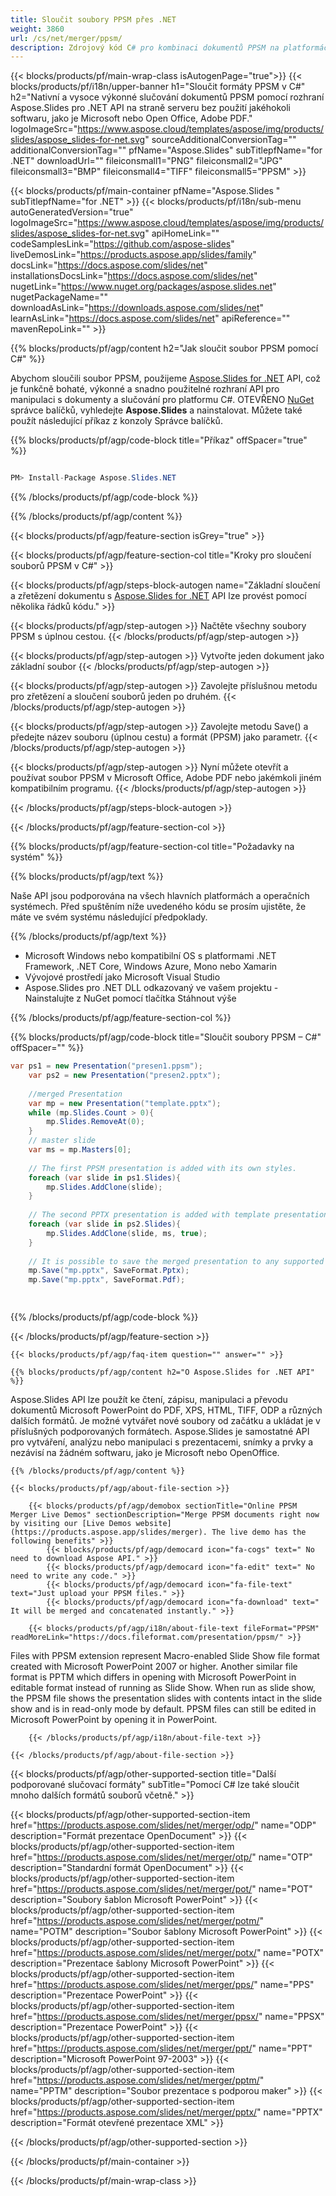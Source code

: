 ```yaml
---
title: Sloučit soubory PPSM přes .NET
weight: 3860
url: /cs/net/merger/ppsm/ 
description: Zdrojový kód C# pro kombinaci dokumentů PPSM na platformách .NET Framework, .NET Core, Windows Azure, Mono nebo Xamarin.
---
```


{{< blocks/products/pf/main-wrap-class isAutogenPage="true">}}
{{< blocks/products/pf/i18n/upper-banner h1="Sloučit formáty PPSM v C#" h2="Nativní a vysoce výkonné slučování dokumentů PPSM pomocí rozhraní Aspose.Slides pro .NET API na straně serveru bez použití jakéhokoli softwaru, jako je Microsoft nebo Open Office, Adobe PDF." logoImageSrc="https://www.aspose.cloud/templates/aspose/img/products/slides/aspose_slides-for-net.svg" sourceAdditionalConversionTag="" additionalConversionTag="" pfName="Aspose.Slides" subTitlepfName="for .NET" downloadUrl="" fileiconsmall1="PNG" fileiconsmall2="JPG" fileiconsmall3="BMP" fileiconsmall4="TIFF" fileiconsmall5="PPSM" >}}

{{< blocks/products/pf/main-container pfName="Aspose.Slides " subTitlepfName="for .NET" >}}
{{< blocks/products/pf/i18n/sub-menu autoGeneratedVersion="true" logoImageSrc="https://www.aspose.cloud/templates/aspose/img/products/slides/aspose_slides-for-net.svg" apiHomeLink="" codeSamplesLink="https://github.com/aspose-slides" liveDemosLink="https://products.aspose.app/slides/family" docsLink="https://docs.aspose.com/slides/net" installationsDocsLink="https://docs.aspose.com/slides/net" nugetLink="https://www.nuget.org/packages/aspose.slides.net" nugetPackageName="" downloadAsLink="https://downloads.aspose.com/slides/net" learnAsLink="https://docs.aspose.com/slides/net" apiReference="" mavenRepoLink="" >}}

{{% blocks/products/pf/agp/content h2="Jak sloučit soubor PPSM pomocí C#" %}}

 Abychom sloučili soubor PPSM, použijeme
 [Aspose.Slides for .NET](https://products.aspose.com/slides/net)
 API, což je funkčně bohaté, výkonné a snadno použitelné rozhraní API pro manipulaci s dokumenty a slučování pro platformu C#. OTEVŘENO
 [NuGet](https://www.nuget.org/packages/aspose.slides.net)
 správce balíčků, vyhledejte
 **Aspose.Slides**
 a nainstalovat. Můžete také použít následující příkaz z konzoly Správce balíčků.

{{% blocks/products/pf/agp/code-block title="Příkaz" offSpacer="true" %}}

```cs

PM> Install-Package Aspose.Slides.NET

```

{{% /blocks/products/pf/agp/code-block %}}

{{% /blocks/products/pf/agp/content %}}

{{< blocks/products/pf/agp/feature-section isGrey="true" >}}


{{< blocks/products/pf/agp/feature-section-col title="Kroky pro sloučení souborů PPSM v C#" >}}

{{< blocks/products/pf/agp/steps-block-autogen name="Základní sloučení a zřetězení dokumentu s [Aspose.Slides for .NET](https://products.aspose.com/slides/net) API lze provést pomocí několika řádků kódu." >}}

{{< blocks/products/pf/agp/step-autogen >}}
Načtěte všechny soubory PPSM s úplnou cestou.
{{< /blocks/products/pf/agp/step-autogen >}}

{{< blocks/products/pf/agp/step-autogen >}}
Vytvořte jeden dokument jako základní soubor
{{< /blocks/products/pf/agp/step-autogen >}}

{{< blocks/products/pf/agp/step-autogen >}}
Zavolejte příslušnou metodu pro zřetězení a sloučení souborů jeden po druhém.
{{< /blocks/products/pf/agp/step-autogen >}}

{{< blocks/products/pf/agp/step-autogen >}}
Zavolejte metodu Save() a předejte název souboru (úplnou cestu) a formát (PPSM) jako parametr.
{{< /blocks/products/pf/agp/step-autogen >}}

{{< blocks/products/pf/agp/step-autogen >}}
Nyní můžete otevřít a používat soubor PPSM v Microsoft Office, Adobe PDF nebo jakémkoli jiném kompatibilním programu.
{{< /blocks/products/pf/agp/step-autogen >}}

{{< /blocks/products/pf/agp/steps-block-autogen >}}

{{< /blocks/products/pf/agp/feature-section-col >}}

{{% blocks/products/pf/agp/feature-section-col title="Požadavky na systém" %}}

{{% blocks/products/pf/agp/text %}}

 Naše API jsou podporována na všech hlavních platformách a operačních systémech. Před spuštěním níže uvedeného kódu se prosím ujistěte, že máte ve svém systému následující předpoklady.

{{% /blocks/products/pf/agp/text %}}

- Microsoft Windows nebo kompatibilní OS s platformami .NET Framework, .NET Core, Windows Azure, Mono nebo Xamarin
- Vývojové prostředí jako Microsoft Visual Studio
- Aspose.Slides pro .NET DLL odkazovaný ve vašem projektu - Nainstalujte z NuGet pomocí tlačítka Stáhnout výše

{{% /blocks/products/pf/agp/feature-section-col %}}

{{% blocks/products/pf/agp/code-block title="Sloučit soubory PPSM – C#" offSpacer="" %}}

```cs
var ps1 = new Presentation("presen1.ppsm");
    var ps2 = new Presentation("presen2.pptx");
    
    //merged Presentation 
    var mp = new Presentation("template.pptx");
    while (mp.Slides.Count > 0){
        mp.Slides.RemoveAt(0);
    }
    // master slide
    var ms = mp.Masters[0];
    
    // The first PPSM presentation is added with its own styles.
    foreach (var slide in ps1.Slides){
        mp.Slides.AddClone(slide);
    }
    
    // The second PPTX presentation is added with template presentation styles using.
    foreach (var slide in ps2.Slides){
        mp.Slides.AddClone(slide, ms, true);
    }
    
    // It is possible to save the merged presentation to any supported format.
    mp.Save("mp.pptx", SaveFormat.Pptx);
    mp.Save("mp.pptx", SaveFormat.Pdf);  

    

```

{{% /blocks/products/pf/agp/code-block %}}

{{< /blocks/products/pf/agp/feature-section >}}

    {{< blocks/products/pf/agp/faq-item question="" answer="" >}}
 

<!-- aboutfile Starts -->

    {{% blocks/products/pf/agp/content h2="O Aspose.Slides for .NET API" %}}

 Aspose.Slides API lze použít ke čtení, zápisu, manipulaci a převodu dokumentů Microsoft PowerPoint do PDF, XPS, HTML, TIFF, ODP a různých dalších formátů. Je možné vytvářet nové soubory od začátku a ukládat je v příslušných podporovaných formátech. Aspose.Slides je samostatné API pro vytváření, analýzu nebo manipulaci s prezentacemi, snímky a prvky a nezávisí na žádném softwaru, jako je Microsoft nebo OpenOffice.  



    {{% /blocks/products/pf/agp/content %}}

    {{< blocks/products/pf/agp/about-file-section >}}

        {{< blocks/products/pf/agp/demobox sectionTitle="Online PPSM Merger Live Demos" sectionDescription="Merge PPSM documents right now by visiting our [Live Demos website](https://products.aspose.app/slides/merger). The live demo has the following benefits" >}}
            {{< blocks/products/pf/agp/democard icon="fa-cogs" text=" No need to download Aspose API." >}}
            {{< blocks/products/pf/agp/democard icon="fa-edit" text=" No need to write any code." >}}
            {{< blocks/products/pf/agp/democard icon="fa-file-text" text="Just upload your PPSM files." >}}
            {{< blocks/products/pf/agp/democard icon="fa-download" text=" It will be merged and concatenated instantly." >}}

        {{< blocks/products/pf/agp/i18n/about-file-text fileFormat="PPSM" readMoreLink="https://docs.fileformat.com/presentation/ppsm/" >}}
Files with PPSM extension represent Macro-enabled Slide Show file format created with Microsoft PowerPoint 2007 or higher. Another similar file format is PPTM which differs in opening with Microsoft PowerPoint in editable format instead of running as Slide Show. When run as slide show, the PPSM file shows the presentation slides with contents intact in the slide show and is in read-only mode by default. PPSM files can still be edited in Microsoft PowerPoint by opening it in PowerPoint. 

        {{< /blocks/products/pf/agp/i18n/about-file-text >}}

    {{< /blocks/products/pf/agp/about-file-section >}}

<!-- aboutfile Ends -->

{{< blocks/products/pf/agp/other-supported-section title="Další podporované slučovací formáty" subTitle="Pomocí C# lze také sloučit mnoho dalších formátů souborů včetně." >}}

{{< blocks/products/pf/agp/other-supported-section-item href="https://products.aspose.com/slides/net/merger/odp/" name="ODP" description="Formát prezentace OpenDocument" >}}
{{< blocks/products/pf/agp/other-supported-section-item href="https://products.aspose.com/slides/net/merger/otp/" name="OTP" description="Standardní formát OpenDocument" >}}
{{< blocks/products/pf/agp/other-supported-section-item href="https://products.aspose.com/slides/net/merger/pot/" name="POT" description="Soubory šablon Microsoft PowerPoint" >}}
{{< blocks/products/pf/agp/other-supported-section-item href="https://products.aspose.com/slides/net/merger/potm/" name="POTM" description="Soubor šablony Microsoft PowerPoint" >}}
{{< blocks/products/pf/agp/other-supported-section-item href="https://products.aspose.com/slides/net/merger/potx/" name="POTX" description="Prezentace šablony Microsoft PowerPoint" >}}
{{< blocks/products/pf/agp/other-supported-section-item href="https://products.aspose.com/slides/net/merger/pps/" name="PPS" description="Prezentace PowerPoint" >}}
{{< blocks/products/pf/agp/other-supported-section-item href="https://products.aspose.com/slides/net/merger/ppsx/" name="PPSX" description="Prezentace PowerPoint" >}}
{{< blocks/products/pf/agp/other-supported-section-item href="https://products.aspose.com/slides/net/merger/ppt/" name="PPT" description="Microsoft PowerPoint 97-2003" >}}
{{< blocks/products/pf/agp/other-supported-section-item href="https://products.aspose.com/slides/net/merger/pptm/" name="PPTM" description="Soubor prezentace s podporou maker" >}}
{{< blocks/products/pf/agp/other-supported-section-item href="https://products.aspose.com/slides/net/merger/pptx/" name="PPTX" description="Formát otevřené prezentace XML" >}}

{{< /blocks/products/pf/agp/other-supported-section >}}

{{< /blocks/products/pf/main-container >}}
    
{{< /blocks/products/pf/main-wrap-class >}}